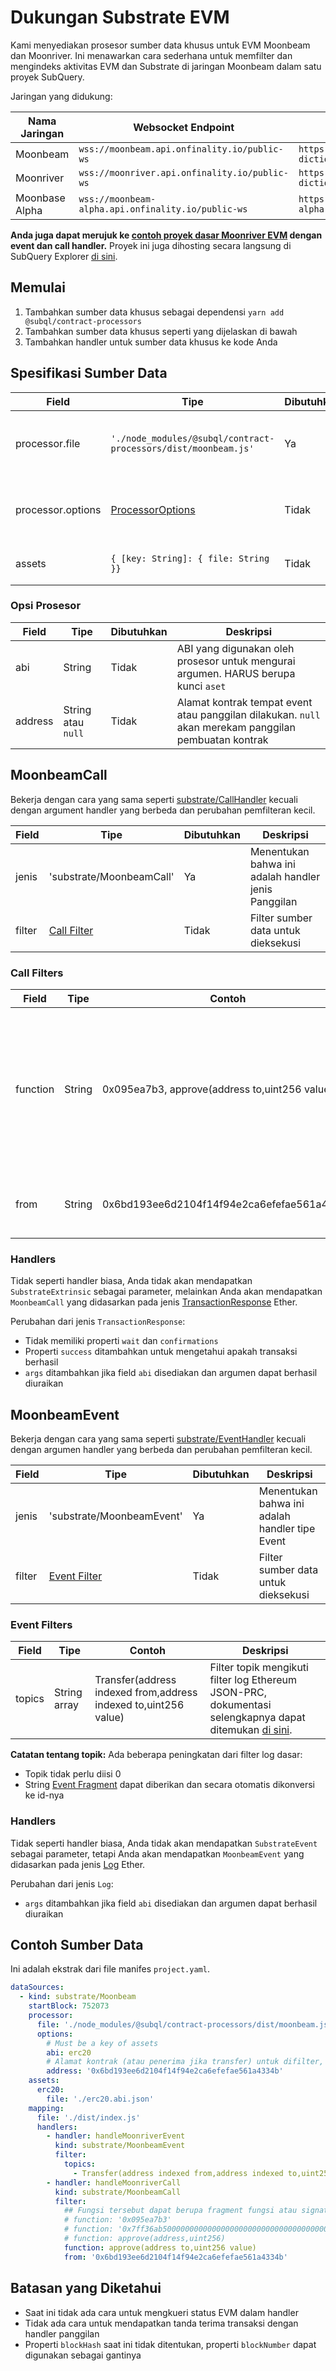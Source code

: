 # Dukungan Substrate EVM

Kami menyediakan prosesor sumber data khusus untuk EVM Moonbeam dan Moonriver. Ini menawarkan cara sederhana untuk memfilter dan mengindeks aktivitas EVM dan Substrate di jaringan Moonbeam dalam satu proyek SubQuery.

Jaringan yang didukung:

| Nama Jaringan  | Websocket Endpoint                                 | Dictionary Endpoint                                                  |
| -------------- | -------------------------------------------------- | -------------------------------------------------------------------- |
| Moonbeam       | `wss://moonbeam.api.onfinality.io/public-ws`       | `https://api.subquery.network/sq/subquery/moonbeam-dictionary`       |
| Moonriver      | `wss://moonriver.api.onfinality.io/public-ws`      | `https://api.subquery.network/sq/subquery/moonriver-dictionary`      |
| Moonbase Alpha | `wss://moonbeam-alpha.api.onfinality.io/public-ws` | `https://api.subquery.network/sq/subquery/moonbase-alpha-dictionary` |

**Anda juga dapat merujuk ke [contoh proyek dasar Moonriver EVM](https://github.com/subquery/tutorials-moonriver-evm-starter) dengan event dan call handler.** Proyek ini juga dihosting secara langsung di SubQuery Explorer [di sini](https://explorer.subquery.network/subquery/subquery/moonriver-evm-starter-project).

## Memulai

1. Tambahkan sumber data khusus sebagai dependensi `yarn add @subql/contract-processors`
2. Tambahkan sumber data khusus seperti yang dijelaskan di bawah
3. Tambahkan handler untuk sumber data khusus ke kode Anda

## Spesifikasi Sumber Data

| Field             | Tipe                                                           | Dibutuhkan | Deskripsi                            |
| ----------------- | -------------------------------------------------------------- | ---------- | ------------------------------------ |
| processor.file    | `'./node_modules/@subql/contract-processors/dist/moonbeam.js'` | Ya         | Referensi file ke kode pemroses data |
| processor.options | [ProcessorOptions](#processor-options)                         | Tidak      | Opsi khusus untuk Prosesor Moonbeam  |
| assets            | `{ [key: String]: { file: String }}`                           | Tidak      | Objek file aset eksternal            |

### Opsi Prosesor

| Field   | Tipe               | Dibutuhkan | Deskripsi                                                                                             |
| ------- | ------------------ | ---------- | ----------------------------------------------------------------------------------------------------- |
| abi     | String             | Tidak      | ABI yang digunakan oleh prosesor untuk mengurai argumen. HARUS berupa kunci `aset`                    |
| address | String atau `null` | Tidak      | Alamat kontrak tempat event atau panggilan dilakukan. `null` akan merekam panggilan pembuatan kontrak |

## MoonbeamCall

Bekerja dengan cara yang sama seperti [substrate/CallHandler](../create/mapping/#call-handler) kecuali dengan argument handler yang berbeda dan perubahan pemfilteran kecil.

| Field  | Tipe                         | Dibutuhkan | Deskripsi                                           |
| ------ | ---------------------------- | ---------- | --------------------------------------------------- |
| jenis  | 'substrate/MoonbeamCall'     | Ya         | Menentukan bahwa ini adalah handler jenis Panggilan |
| filter | [Call Filter](#call-filters) | Tidak      | Filter sumber data untuk dieksekusi                 |

### Call Filters

| Field    | Tipe   | Contoh                                        | Deskripsi                                                                                                                                                                 |
| -------- | ------ | --------------------------------------------- | ------------------------------------------------------------------------------------------------------------------------------------------------------------------------- |
| function | String | 0x095ea7b3, approve(address to,uint256 value) | String [Function Signature](https://docs.ethers.io/v5/api/utils/abi/fragments/#FunctionFragment) atau fungsi `sighash` untuk memfilter fungsi yang dipanggil pada kontrak |
| from     | String | 0x6bd193ee6d2104f14f94e2ca6efefae561a4334b    | Alamat Ethereum yang mengirim transaksi                                                                                                                                   |

### Handlers

Tidak seperti handler biasa, Anda tidak akan mendapatkan `SubstrateExtrinsic` sebagai parameter, melainkan Anda akan mendapatkan `MoonbeamCall` yang didasarkan pada jenis [TransactionResponse](https://docs.ethers.io/v5/api/providers/types/#providers-TransactionResponse) Ether.

Perubahan dari jenis `TransactionResponse`:

- Tidak memiliki properti `wait` dan `confirmations`
- Properti `success` ditambahkan untuk mengetahui apakah transaksi berhasil
- `args` ditambahkan jika field `abi` disediakan dan argumen dapat berhasil diuraikan

## MoonbeamEvent

Bekerja dengan cara yang sama seperti [substrate/EventHandler](../create/mapping/#event-handler) kecuali dengan argumen handler yang berbeda dan perubahan pemfilteran kecil.

| Field  | Tipe                           | Dibutuhkan | Deskripsi                                      |
| ------ | ------------------------------ | ---------- | ---------------------------------------------- |
| jenis  | 'substrate/MoonbeamEvent'      | Ya         | Menentukan bahwa ini adalah handler tipe Event |
| filter | [Event Filter](#event-filters) | Tidak      | Filter sumber data untuk dieksekusi            |

### Event Filters

| Field  | Tipe         | Contoh                                                          | Deskripsi                                                                                                                                            |
| ------ | ------------ | --------------------------------------------------------------- | ---------------------------------------------------------------------------------------------------------------------------------------------------- |
| topics | String array | Transfer(address indexed from,address indexed to,uint256 value) | Filter topik mengikuti filter log Ethereum JSON-PRC, dokumentasi selengkapnya dapat ditemukan [di sini](https://docs.ethers.io/v5/concepts/events/). |

<b>Catatan tentang topik:</b>
Ada beberapa peningkatan dari filter log dasar:

- Topik tidak perlu diisi 0
- String [Event Fragment](https://docs.ethers.io/v5/api/utils/abi/fragments/#EventFragment) dapat diberikan dan secara otomatis dikonversi ke id-nya

### Handlers

Tidak seperti handler biasa, Anda tidak akan mendapatkan `SubstrateEvent` sebagai parameter, tetapi Anda akan mendapatkan `MoonbeamEvent` yang didasarkan pada jenis [Log](https://docs.ethers.io/v5/api/providers/types/#providers-Log) Ether.

Perubahan dari jenis `Log`:

- `args` ditambahkan jika field `abi` disediakan dan argumen dapat berhasil diuraikan

## Contoh Sumber Data

Ini adalah ekstrak dari file manifes `project.yaml`.

```yaml
dataSources:
  - kind: substrate/Moonbeam
    startBlock: 752073
    processor:
      file: './node_modules/@subql/contract-processors/dist/moonbeam.js'
      options:
        # Must be a key of assets
        abi: erc20
        # Alamat kontrak (atau penerima jika transfer) untuk difilter, jika `null` seharusnya untuk pembuatan kontrak
        address: '0x6bd193ee6d2104f14f94e2ca6efefae561a4334b'
    assets:
      erc20:
        file: './erc20.abi.json'
    mapping:
      file: './dist/index.js'
      handlers:
        - handler: handleMoonriverEvent
          kind: substrate/MoonbeamEvent
          filter:
            topics:
              - Transfer(address indexed from,address indexed to,uint256 value)
        - handler: handleMoonriverCall
          kind: substrate/MoonbeamCall
          filter:
            ## Fungsi tersebut dapat berupa fragment fungsi atau signature
            # function: '0x095ea7b3'
            # function: '0x7ff36ab500000000000000000000000000000000000000000000000000000000'
            # function: approve(address,uint256)
            function: approve(address to,uint256 value)
            from: '0x6bd193ee6d2104f14f94e2ca6efefae561a4334b'
```

## Batasan yang Diketahui

- Saat ini tidak ada cara untuk mengkueri status EVM dalam handler
- Tidak ada cara untuk mendapatkan tanda terima transaksi dengan handler panggilan
- Properti `blockHash` saat ini tidak ditentukan, properti `blockNumber` dapat digunakan sebagai gantinya
